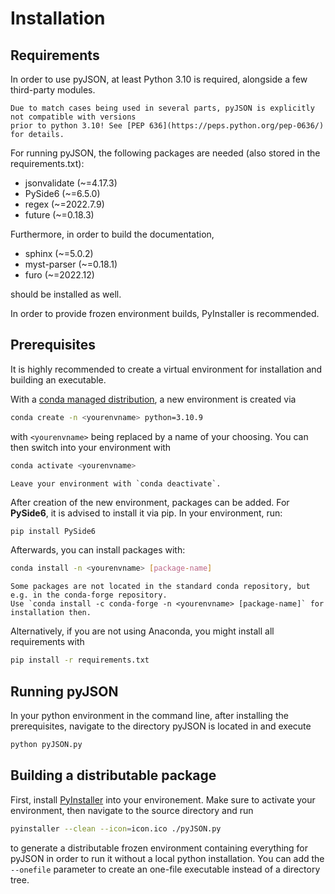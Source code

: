 # Installation

## Requirements

In order to use pyJSON, at least Python 3.10 is required, alongside a few third-party modules.

```{warning}
Due to match cases being used in several parts, pyJSON is explicitly not compatible with versions
prior to python 3.10! See [PEP 636](https://peps.python.org/pep-0636/) for details.
```

For running pyJSON, the following packages are needed (also stored in the requirements.txt):

* jsonvalidate (~=4.17.3)
* PySide6 (~=6.5.0)
* regex (~=2022.7.9)
* future (~=0.18.3)

Furthermore, in order to build the documentation, 

* sphinx (~=5.0.2)
* myst-parser (~=0.18.1)
* furo (~=2022.12)

should be installed as well.

In order to provide frozen environment builds, PyInstaller is recommended.

## Prerequisites

It is highly recommended to create a virtual environment for installation and building an executable.

With a [conda managed distribution](https://docs.conda.io/en/latest/), a new environment is created via

```bash
conda create -n <yourenvname> python=3.10.9
```
with `<yourenvname>` being replaced by a name of your choosing.
You can then switch into your environment with

```bash
conda activate <yourenvname>
```

```{note}
Leave your environment with `conda deactivate`.
```
After creation of the new environment, packages can be added. For **PySide6**, it is advised to install it via pip. In your environment, run:

```bash
pip install PySide6
```

Afterwards, you can install packages with:

```bash
conda install -n <yourenvname> [package-name]
```

```{warning}
Some packages are not located in the standard conda repository, but e.g. in the conda-forge repository.
Use `conda install -c conda-forge -n <yourenvname> [package-name]` for installation then.
```

Alternatively, if you are not using Anaconda, you might install all requirements with

```bash
pip install -r requirements.txt
```

## Running pyJSON
In your python environment in the command line, after installing the prerequisites, navigate to the directory pyJSON is located in and execute 

```bash
python pyJSON.py
```

## Building a distributable package
First, install [PyInstaller](https://pyinstaller.org/en/stable/) into your environement. Make sure to activate your environment, then navigate to the source directory and run

```bash
pyinstaller --clean --icon=icon.ico ./pyJSON.py
```

to generate a distributable frozen environment containing everything for pyJSON in order to run it without a local python installation.
You can add the `--onefile` parameter to create an one-file executable instead of a directory tree. 